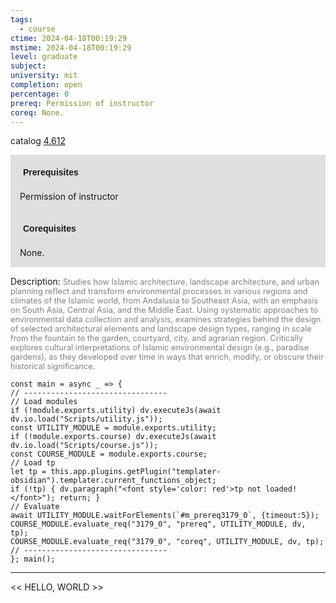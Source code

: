 ```yaml
---
tags:
  - course
ctime: 2024-04-18T00:19:29
mstime: 2024-04-18T00:19:29
level: graduate
subject: 
university: mit
completion: open
percentage: 0
prereq: Permission of instructor
coreq: None.
---
```


catalog [4.612](http://student.mit.edu/catalog/m4f.html#4.612)

<span style="display: block; padding: 15px; background-color: rgb(100, 100, 100, 0.2);"><font id="m_prereq3179_0" style="display: block; font-family: Arial, sans-serif; font-weight: bold; padding: 5px">Prerequisites</font><br><span id="prereq3179_0">Permission of instructor</span></span>
<span style="display: block; padding: 15px; background-color: rgb(100, 100, 100, 0.2);"><font id="m_coreq3179_0" style="display: block; font-family: Arial, sans-serif; font-weight: bold; padding: 5px">Corequisites</font><br><span id="coreq3179_0">None.</span></span>

<font style="">Description:</font>
<font style="color: grey; font-size: 0.8rem;">Studies how Islamic architecture, landscape architecture, and urban planning reflect and transform environmental processes in various regions and climates of the Islamic world, from Andalusia to Southeast Asia, with an emphasis on South Asia, Central Asia, and the Middle East. Using systematic approaches to environmental data collection and analysis, examines strategies behind the design of selected architectural elements and landscape design types, ranging in scale from the fountain to the garden, courtyard, city, and agrarian region. Critically explores cultural interpretations of Islamic environmental design (e.g., paradise gardens), as they developed over time in ways that enrich, modify, or obscure their historical significance.</font>

```dataviewjs
const main = async _ => {
// --------------------------------
// Load modules
if (!module.exports.utility) dv.executeJs(await dv.io.load("Scripts/utility.js"));
const UTILITY_MODULE = module.exports.utility;
if (!module.exports.course) dv.executeJs(await dv.io.load("Scripts/course.js"));
const COURSE_MODULE = module.exports.course;
// Load tp
let tp = this.app.plugins.getPlugin("templater-obsidian").templater.current_functions_object;
if (!tp) { dv.paragraph("<font style='color: red'>tp not loaded!</font>"); return; }
// Evaluate
await UTILITY_MODULE.waitForElements(`#m_prereq3179_0`, {timeout:5});
COURSE_MODULE.evaluate_req("3179_0", "prereq", UTILITY_MODULE, dv, tp);
COURSE_MODULE.evaluate_req("3179_0", "coreq", UTILITY_MODULE, dv, tp);
// --------------------------------
}; main();
```

---

<< HELLO, WORLD >>
